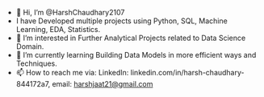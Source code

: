- 👋 Hi, I’m @HarshChaudhary2107
- I have Developed multiple projects using Python, SQL, Machine Learning, EDA, Statistics.
- 👀 I’m interested in Further Analytical Projects related to Data Science Domain.
- 🌱 I’m currently learning Building Data Models in more efficient ways and Techniques. 
- 📫 How to reach me via: LinkedIn: linkedin.com/in/harsh-chaudhary-844172a7, email: harshjaat21@gmail.com
